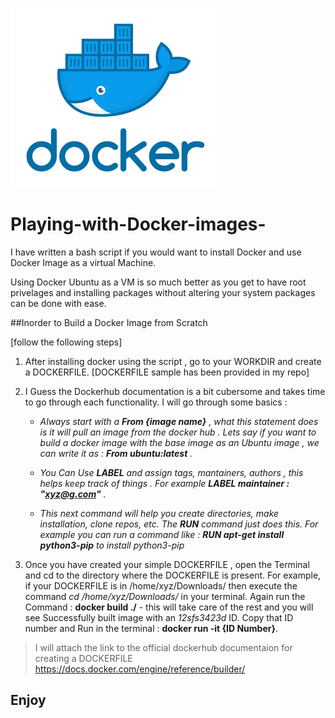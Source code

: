 ![Docker Play](/images/Logo.png)

# Playing-with-Docker-images-

I have written a bash script if you would want to install Docker and use Docker Image as a virtual Machine. 

Using Docker Ubuntu as a VM is so much better as you get to have root privelages and installing packages without altering your system packages can be done with ease.

##Inorder to Build a Docker Image from Scratch 

[follow the following steps] 
 1. After installing docker using the script , go to your WORKDIR and create a DOCKERFILE. [DOCKERFILE sample has been provided in my repo]

 2. I Guess the Dockerhub documentation is a bit cubersome and takes time to go through each functionality. I will go through some basics :
    * *Always start with a **From {image name}**  , what this statement does is it will pull an image from the docker hub . Lets say if you want to build a docker image with the base image as an Ubuntu image , we can write it as : **From ubuntu:latest** .*
    
    * *You Can Use **LABEL** and assign tags, mantainers, authors , this helps keep track of things . For example **LABEL maintainer : "xyz@g.com"** .*

    * *This next command will help you create directories, make installation, clone repos, etc. The **RUN** command just does this. For example you can run a command like : **RUN apt-get install python3-pip** to install python3-pip*
  
 3. Once you have created your simple DOCKERFILE , open the Terminal and cd to the directory where the DOCKERFILE is present. For example, if your DOCKERFILE is in /home/xyz/Downloads/ then execute the command _cd /home/xyz/Downloads/_ in your terminal. Again run the Command : **docker build ./** - this will take care of the rest and you will see Successfully built image with an _12sfs3423d_ ID. Copy that ID number and Run in the terminal : **docker run -it {ID Number}**. 

>I will attach the link to the official dockerhub documentaion for creating a DOCKERFILE 
https://docs.docker.com/engine/reference/builder/



## Enjoy
